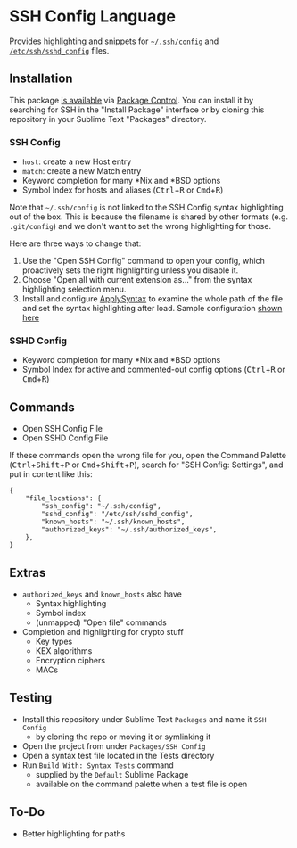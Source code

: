 # SSH Config Language

Provides highlighting and snippets for [`~/.ssh/config`][man-ssh-config] and [`/etc/ssh/sshd_config`][man-sshd-config] files.

## Installation

This package [is available][pkg] via [Package Control][pkg-ctrl]. You can install it by searching for SSH in the "Install Package" interface or by cloning this repository in your Sublime Text "Packages" directory.

### SSH Config

- `host`: create a new Host entry
- `match`: create a new Match entry
- Keyword completion for many \*Nix and \*BSD options
- Symbol Index for hosts and aliases
    (<kbd>Ctrl</kbd>+<kbd>R</kbd> or
     <kbd>Cmd</kbd>+<kbd>R</kbd>)

Note that `~/.ssh/config` is not linked to the SSH Config syntax highlighting
out of the box. This is because the filename is shared by other formats (e.g.
`.git/config`) and we don't want to set the wrong highlighting for those.

Here are three ways to change that:

1. Use the "Open SSH Config" command to open your config, which proactively
    sets the right highlighting unless you disable it.
2. Choose "Open all with current extension as..." from the syntax highlighting
    selection menu.
3. Install and configure [ApplySyntax][] to examine the whole path of the file
    and set the syntax highlighting after load. Sample configuration
    [shown here][applysyntax-config]

### SSHD Config

- Keyword completion for many \*Nix and \*BSD options
- Symbol Index for active and commented-out config options
    (<kbd>Ctrl</kbd>+<kbd>R</kbd> or
     <kbd>Cmd</kbd>+<kbd>R</kbd>)

## Commands

- Open SSH Config File
- Open SSHD Config File

If these commands open the wrong file for you, open the Command Palette
(<kbd>Ctrl</kbd>+<kbd>Shift</kbd>+<kbd>P</kbd> or
 <kbd>Cmd</kbd>+<kbd>Shift</kbd>+<kbd>P</kbd>), search for
 "SSH Config: Settings", and put in content like this:

``` jsonc
{
    "file_locations": {
        "ssh_config": "~/.ssh/config",
        "sshd_config": "/etc/ssh/sshd_config",
        "known_hosts": "~/.ssh/known_hosts",
        "authorized_keys": "~/.ssh/authorized_keys",
    },
}
```

## Extras

- `authorized_keys` and `known_hosts` also have
    + Syntax highlighting
    + Symbol index
    + (unmapped) "Open file" commands
- Completion and highlighting for crypto stuff
    + Key types
    + KEX algorithms
    + Encryption ciphers
    + MACs

## Testing

- Install this repository under Sublime Text `Packages` and name it `SSH Config`
    + by cloning the repo or moving it or symlinking it
- Open the project from under `Packages/SSH Config`
- Open a syntax test file located in the Tests directory
- Run `Build With: Syntax Tests` command
    + supplied by the `Default` Sublime Package
    + available on the command palette when a test file is open

## To-Do

- Better highlighting for paths

[man-ssh-config]: https://man7.org/linux/man-pages/man5/ssh_config.5.html
[man-sshd-config]: https://man7.org/linux/man-pages/man5/sshd_config.5.html
[pkg]: https://packagecontrol.io/packages/SSH%20Config
[pkg-ctrl]: https://packagecontrol.io
[applysyntax]: https://packagecontrol.io/packages/ApplySyntax
[applysyntax-config]: https://github.com/robballou/sublimetext-sshconfig/issues/8#issuecomment-686492850

